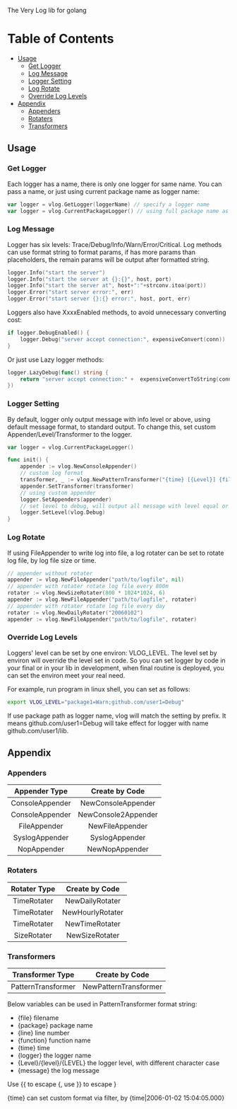 The Very Log lib for golang

Table of Contents
=================

* [Usage](#usage)
    * [Get Logger](#get-logger)
    * [Log Message](#log-message)
    * [Logger Setting](#logger-setting)
    * [Log Rotate](#log-rotate)
    * [Override Log Levels](#override-log-levels)
* [Appendix](#appendix)
    * [Appenders](#appenders)
    * [Rotaters](#rotaters)
    * [Transformers](#transformers)

## Usage

### Get Logger

Each logger has a name, there is only one logger for same name. You can pass a name, or just using current package name as logger name:

```go
var logger = vlog.GetLogger(loggerName) // specify a logger name
var logger = vlog.CurrentPackageLogger() // using full package name as logger name
```

### Log Message

Logger has six levels: Trace/Debug/Info/Warn/Error/Critical.
Log methods can use format string to format params, if has more params than placeholders, the remain params will be output after formatted string.

```go
logger.Info("start the server")
logger.Info("start the server at {}:{}", host, port)
logger.Info("start the server at", host+":"+strconv.itoa(port))
logger.Error("start server error:", err)
logger.Error("start server {}:{} error:", host, port, err)
```

Loggers also have XxxxEnabled methods, to avoid unnecessary converting cost:

```go
if logger.DebugEnabled() {
	logger.Debug("server accept connection:", expensiveConvert(conn))
}
```

Or just use Lazy logger methods:

```go
logger.LazyDebug(func() string {
	return "server accept connection:" +  expensiveConvertToString(conn)
})
```

### Logger Setting

By default, logger only output message with info level or above, using default message format, to standard output.
To change this, set custom Appender/Level/Transformer to the logger.

```go
var logger = vlog.CurrentPackageLogger()

func init() {
	appender := vlog.NewConsoleAppender()
	// custom log format
	transformer, _ := vlog.NewPatternTransformer("{time} [{Level}] {file}:{line} - {message}\n")
	appender.SetTransformer(transformer)
	// using custom appender
	logger.SetAppenders(appender)
	// set level to debug, will output all message with level equal or higher than Debug
	logger.SetLevel(vlog.Debug)
}
```

### Log Rotate

If using FileAppender to write log into file, a log rotater can be set to rotate log file, by log file size or time.

```go
// appender without rotater
appender := vlog.NewFileAppender("path/to/logfile", nil)
// appender with rotater rotate log file every 800m
rotater := vlog.NewSizeRotater(800 * 1024*1024, 6)
appender := vlog.NewFileAppender("path/to/logfile", rotater)
// appender with rotater rotate log file every day
rotater := vlog.NewDailyRotater("20060102")
appender := vlog.NewFileAppender("path/to/logfile", rotater)
```

### Override Log Levels

Loggers' level can be set by one environ: VLOG_LEVEL. The level set by environ will override the level set in code.
So you can set logger by code in your final or in your lib in development,
when final routine is deployed, you can set the environ meet your real need.

For example, run program in linux shell, you can set as follows:

```bash
export VLOG_LEVEL="package1=Warn;github.com/user1=Debug"
```

If use package path as logger name, vlog will match the setting by prefix. It means github.com/user1=Debug will take effect
for logger with name github.com/user1/lib.

## Appendix

### Appenders

| Appender Type | Create by Code |
| :------: | :------: |
| ConsoleAppender | NewConsoleAppender |
| ConsoleAppender | NewConsole2Appender |
| FileAppender | NewFileAppender |
| SyslogAppender | SyslogAppender |
| NopAppender | NewNopAppender |

### Rotaters

| Rotater Type | Create by Code |
| :------: | :------: |
| TimeRotater | NewDailyRotater |
| TimeRotater | NewHourlyRotater |
| TimeRotater | NewTimeRotater |
| SizeRotater | NewSizeRotater |

### Transformers

| Transformer Type | Create by Code |
| :------: | :------: |
| PatternTransformer | NewPatternTransformer |

Below variables can be used in PatternTransformer format string:

* {file} filename
* {package} package name
* {line} line number
* {function} function name
* {time} time
* {logger} the logger name
* {Level}/{level}/{LEVEL} the logger level, with different character case
* {message} the log message

Use {{ to escape  {, use }} to escape }

{time} can set custom format via filter, by {time|2006-01-02 15:04:05.000}


